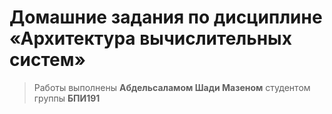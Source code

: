 # Домашние задания по дисциплине «Архитектура вычислительных систем»

> Работы выполнены **Абдельсаламом Шади Мазеном** студентом группы **БПИ191**
